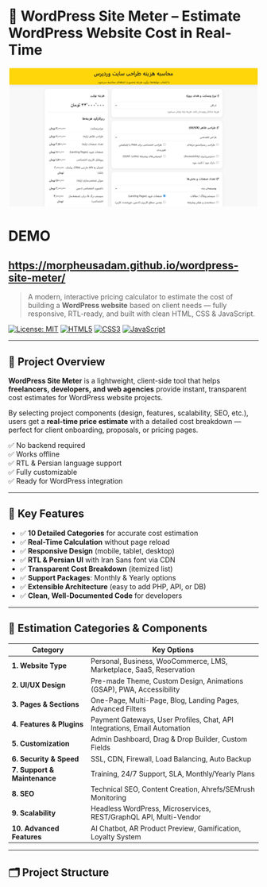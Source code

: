# 🚀 WordPress Site Meter – Estimate WordPress Website Cost in Real-Time

<p align="center">
  <img src="assets/images/image.png" alt="WordPress Site Meter" width="500">
</p>

# DEMO 
## https://morpheusadam.github.io/wordpress-site-meter/
> A modern, interactive pricing calculator to estimate the cost of building a **WordPress website** based on client needs — fully responsive, RTL-ready, and built with clean HTML, CSS & JavaScript.

[![License: MIT](https://img.shields.io/badge/License-MIT-blue.svg)](LICENSE)
[![HTML5](https://img.shields.io/badge/HTML5-E34F26?logo=html5&logoColor=white)](https://developer.mozilla.org/en-US/docs/Web/HTML)
[![CSS3](https://img.shields.io/badge/CSS3-1572B6?logo=css3&logoColor=white)](https://developer.mozilla.org/en-US/docs/Web/CSS)
[![JavaScript](https://img.shields.io/badge/JavaScript-F7DF1E?logo=javascript&logoColor=black)](https://developer.mozilla.org/en-US/docs/Web/JavaScript)

---

## 📌 Project Overview

**WordPress Site Meter** is a lightweight, client-side tool that helps **freelancers, developers, and web agencies** provide instant, transparent cost estimates for WordPress website projects.

By selecting project components (design, features, scalability, SEO, etc.), users get a **real-time price estimate** with a detailed cost breakdown — perfect for client onboarding, proposals, or pricing pages.

✅ No backend required  
✅ Works offline  
✅ RTL & Persian language support  
✅ Fully customizable  
✅ Ready for WordPress integration

---

## 🎯 Key Features

- ✅ **10 Detailed Categories** for accurate cost estimation  
- ✅ **Real-Time Calculation** without page reload  
- ✅ **Responsive Design** (mobile, tablet, desktop)  
- ✅ **RTL & Persian UI** with Iran Sans font via CDN  
- ✅ **Transparent Cost Breakdown** (itemized list)  
- ✅ **Support Packages**: Monthly & Yearly options  
- ✅ **Extensible Architecture** (easy to add PHP, API, or DB)  
- ✅ **Clean, Well-Documented Code** for developers

---

## 🧩 Estimation Categories & Components

| Category | Key Options |
|--------|-----------|
| **1. Website Type** | Personal, Business, WooCommerce, LMS, Marketplace, SaaS, Reservation |
| **2. UI/UX Design** | Pre-made Theme, Custom Design, Animations (GSAP), PWA, Accessibility |
| **3. Pages & Sections** | One-Page, Multi-Page, Blog, Landing Pages, Advanced Filters |
| **4. Features & Plugins** | Payment Gateways, User Profiles, Chat, API Integrations, Email Automation |
| **5. Customization** | Admin Dashboard, Drag & Drop Builder, Custom Fields |
| **6. Security & Speed** | SSL, CDN, Firewall, Load Balancing, Auto Backup |
| **7. Support & Maintenance** | Training, 24/7 Support, SLA, Monthly/Yearly Plans |
| **8. SEO** | Technical SEO, Content Creation, Ahrefs/SEMrush Monitoring |
| **9. Scalability** | Headless WordPress, Microservices, REST/GraphQL API, Multi-Vendor |
| **10. Advanced Features** | AI Chatbot, AR Product Preview, Gamification, Loyalty System |

---

## 🗂 Project Structure
